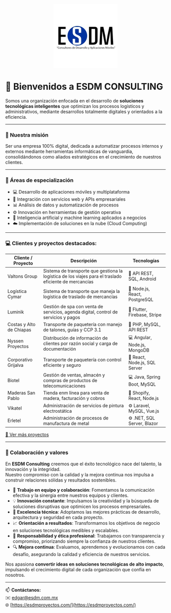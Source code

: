 <p align="center">
  <img src="https://raw.githubusercontent.com/ESDMConsulting/.github/main/profile/logo_esdm.jpeg" alt="ESDM Logo" width="200"/>
</p>

# 👋 Bienvenidos a **ESDM CONSULTING**

Somos una organización enfocada en el desarrollo de **soluciones tecnológicas inteligentes** que optimizan los procesos logísticos y administrativos, mediante desarrollos totalmente digitales y orientados a la eficiencia.

---

### 🚀 Nuestra misión
Ser una empresa 100% digital, dedicada a automatizar procesos internos y externos mediante herramientas informáticas de vanguardia, consolidándonos como aliados estratégicos en el crecimiento de nuestros clientes.

---

### 🧠 Áreas de especialización
- 💻 Desarrollo de aplicaciones móviles y multiplataforma  
- 🔗 Integración con servicios web y APIs empresariales  
- 📊 Análisis de datos y automatización de procesos  
- ⚙️ Innovación en herramientas de gestión operativa  
- 🤖 Inteligencia artificial y machine learning aplicados a negocios  
- ☁️ Implementación de soluciones en la nube (Cloud Computing)  

---

### 💻 Clientes y proyectos destacados:

| Cliente / Proyecto | Descripción | Tecnologías |
|------------------|------------|-------------|
| Valtons Group | Sistema de transporte que gestiona la logística de los viajes para el traslado eficiente de mercancías | 🚚 API REST, SQL, Android |
| Logística Cymar | Sistema de transporte que maneja la logística de traslado de mercancías | 🚚 Node.js, React, PostgreSQL |
| Luminik | Gestión de spa con venta de servicios, agenda digital, control de servicios y pagos | 📱 Flutter, Firebase, Stripe |
| Costas y Alto de Chiapas | Transporte de paquetería con manejo de talones, guías y CCP 3.1 | 🚚 PHP, MySQL, API REST |
| Nyssen Proyectos | Distribución de información de clientes por razón social y carga de documentación | 💻 Angular, Node.js, MongoDB |
| Corporativo Grijalva | Transporte de paquetería con control eficiente y seguro | 🚚 React, Node.js, SQL Server |
| Biotel | Gestión de ventas, almacén y compras de productos de telecomunicaciones | 💻 Java, Spring Boot, MySQL |
| Maderas San Pablo | Tienda enm línea para venta de madera, facturación y cobros | 🛒 Shopify, React, Node.js |
| Vikatel | Administración de servicios de pintura electrostática | ⚙️ Laravel, MySQL, Vue.js |
| Erletel | Administración de procesos de manufactura de metal | ⚙️ .NET, SQL Server, Blazor |

[🔗 Ver más proyectos](https://github.com/ESDM-Consulting/proyectos)  

---

### 🤝 Colaboración y valores

En **ESDM Consulting** creemos que el éxito tecnológico nace del talento, la innovación y la integridad.  
Nuestro compromiso con la calidad y la mejora continua nos impulsa a construir relaciones sólidas y resultados sostenibles.

- 🤝 **Trabajo en equipo y colaboración**: Fomentamos la comunicación efectiva y la sinergia entre nuestros equipos y clientes.  
- 💡 **Innovación constante**: Impulsamos la creatividad y la búsqueda de soluciones disruptivas que optimicen los procesos empresariales.  
- 🧩 **Excelencia técnica**: Adoptamos las mejores prácticas de desarrollo, arquitectura y seguridad en cada proyecto.  
- 📈 **Orientación a resultados**: Transformamos los objetivos de negocio en soluciones tecnológicas medibles y escalables.  
- 🌱 **Responsabilidad y ética profesional**: Trabajamos con transparencia y compromiso, priorizando siempre la confianza de nuestros clientes.  
- 🔍 **Mejora continua**: Evaluamos, aprendemos y evolucionamos con cada desafío, asegurando la calidad y eficiencia de nuestros servicios.  

Nos apasiona **convertir ideas en soluciones tecnológicas de alto impacto**, impulsando el crecimiento digital de cada organización que confía en nosotros.

---

📫 **Contáctanos:**  
✉️ edgar@esdm.com.mx  
🌐 [https://esdmproyectos.com/](https://esdmproyectos.com/)



